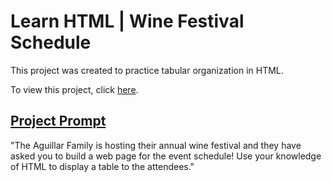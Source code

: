 # Learn HTML | Wine Festival Schedule
This project was created to practice tabular organization in HTML.

To view this project, click [here](https://vivian-mca.github.io/HTML-CSS-Codecademy-Projects/Wine%20Festival%20Schedule/).

## [Project Prompt](https://www.codecademy.com/courses/learn-html/projects/html-wine-festival-schedule)
"The Aguillar Family is hosting their annual wine festival and they have asked you to build a web page for the event schedule! Use your knowledge of HTML to display a table to the attendees."

